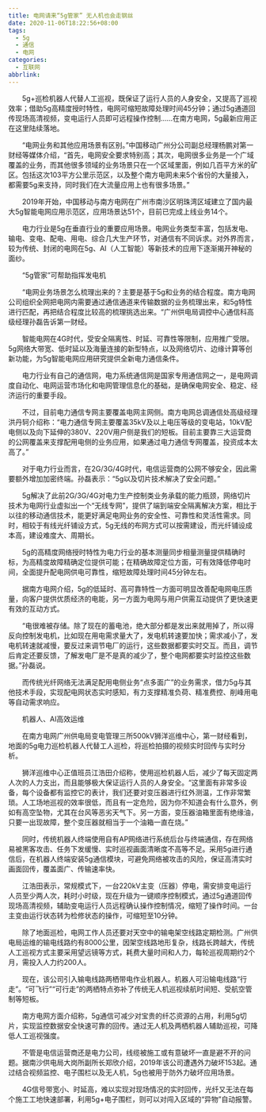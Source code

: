 ```yaml
---
title: 电网请来“5g管家” 无人机也会走钢丝
date: 2020-11-06T18:22:56+08:00
tags:
  - 5g
  - 通信
  - 电网
categories:
  - 互联网
abbrlink:
---
```


　　5g+巡检机器人代替人工巡视，既保证了运行人员的人身安全，又提高了巡视效率；借助5g高精度授时特性，电网可缩短故障处理时间45分钟；通过5g通道回传现场高清视频，变电运行人员即可远程操作控制……在南方电网，5g最新应用正在这里陆续落地。

　　“电网业务和其他应用场景有区别。”中国移动广州分公司副总经理杨鹏对第一财经等媒体介绍，“首先，电网安全要求特别高；其次，电网很多业务是一个广域覆盖的业务，而其他很多领域的业务场景只在一个区域里面，例如几百平方米的矿区。包括这次103平方公里示范区，以及整个南方电网未来5个省份的大量接入，都需要5g来支持，同时我们在大流量应用上也有很多场景。”

　　2019年开始，中国移动与南方电网在广州市南沙区明珠湾区域建立了国内最大5g智能电网应用示范区，应用场景达51个，目前已完成上线业务14个。

　　电力行业是5g在垂直行业的重要应用场景。电网业务类型丰富，包括发电、输电、变电、配电、用电、综合几大生产环节，对通信有不同诉求。对外界而言，较为传统、封闭的电网在5g、AI（人工智能）等新技术的应用下逐渐揭开神秘的面纱。

　　“5g管家”可帮助指挥发电机

　　“电网业务场景怎么梳理出来的？主要是基于5g和业务的结合程度。南方电网公司组织全网把电网内需要通过通信通道来传输数据的业务梳理出来，和5g特性进行匹配，再把结合程度比较高的梳理挑选出来。“广州供电局调控中心通信科高级经理孙磊告诉第一财经。

　　智能电网在4G时代，受安全隔离性、时延、可靠性等限制，应用推广受限。5g网络大带宽、低时延以及海量连接的新型特点，以及网络切片、边缘计算等创新功能，为5g智能电网应用研究提供全新电力通信条件。

　　电力行业有自己的通信网，电力系统通信网是国家专用通信网之一，是电网调度自动化、电网运营市场化和电网管理信息化的基础，是确保电网安全、稳定、经济运行的重要手段。

　　不过，目前电力通信专网主要覆盖电网主网侧。南方电网总调通信处高级经理洪丹轲介绍称：“电力通信专网主要覆盖35kV及以上电压等级的变电站，10kV配电侧以及向下延伸的380V、220V用户侧是我们的短板。目前主要靠三大运营商的公网覆盖来支撑配用电侧的业务应用，如果通过电力通信专网覆盖，投资成本太高了。”

　　对于电力行业而言，在2G/3G/4G时代，电信运营商的公网不够安全，因此需要额外增加加密终端。孙磊表示：“5g以及切片技术解决了安全问题。”

　　5g解决了此前2G/3G/4G对电力生产控制类业务承载的能力瓶颈，网络切片技术为电网行业虚拟出一个“无线专网”，提供了端到端安全隔离解决方案，相比于以往的移动通信技术，能更好满足电网业务的安全性、可靠性和灵活性需求。同时，相较于有线光纤铺设方式，5g无线的布网方式可以按需建设，而光纤铺设成本高，建设难度大、周期长。

　　5g的高精度网络授时特性为电力行业的基本测量同步相量测量提供精确时标，为高精度故障精确定位提供可能；在精确故障定位方面，可有效降低停电时间，全面提升配电网供电可靠性，缩短故障处理时间45分钟左右。

　　据南方电网介绍，5g的低延时、高可靠特性一方面可明显改善配电网电压质量，向客户提供优质经济的电能，另一方面为电网与用户供需互动提供了更快速更有效的互动方式。

　　“电很难被存储。除了现在的蓄电池，绝大部分都是发出来就用掉了，所以得反向控制发电机，比如现在用电需求量大了，发电机转速要加快；需求减小了，发电机转速就减慢，要反过来调节电厂的运行，这些数据都要实时交互。而且，调节后肯定还要反馈，了解发电厂是不是真的减少了，整个电网都要实时监控这些数据。”孙磊说。

　　而传统光纤网络无法满足配用电侧业务“点多面广”的业务需求，借力5g与其他技术手段，实现配电网状态实时感知，有力支撑精准负荷、精准费控、削峰用电等自动需求响应。

　　机器人、AI高效运维

　　在南方电网广州供电局变电管理三所500kV狮洋巡维中心，第一财经看到，地面的5g电力巡检机器人代替工人巡检，将巡检拍摄的视频实时回传与实时分析。

　　狮洋巡维中心正值班员江浩田介绍称，使用巡检机器人后，减少了每天固定两人次的人力支出，而且能够极大保证运行人员的人身安全。“这里面有非常多设备，每个设备都有监控它的表计，我们还要对变压器进行红外测温，工作非常繁琐。人工场地巡视的效率很低，而且有一定危险，因为你不知道会有什么意外，例如有高空坠物，尤其在台风等恶劣天气下。另一方面，变压器油箱里面有绝缘油，只要一出现故障，整个变压器就相当于一个油箱一直在烧。”

　　同时，传统机器人终端使用自有AP网络进行系统后台与终端通信，存在网络易被黑客攻击、任务下发缓慢、实时巡视画面清晰度不高等不足。采用5g进行通信后，在机器人终端安装5g通信模块，可避免网络被攻击的风险，保证高清实时画面回传，覆盖面广、传输速率快。

　　江浩田表示，常规模式下，一台220kV主变（压器）停电，需安排变电运行人员至少两人次，耗时小时级，现在升级为一键顺序控制模式，通过5g通道回传现场高清视频，辅助变电运行人员远程确认操作控制情况，缩短了操作时间。一台主变由运行状态转为检修状态的操作，可缩短至10分钟。

　　除了地面巡检，电网工作人员还要对天空中的输电架空线路定期检测。广州供电局运维的输电线路约有8000公里，因架空线路地形复杂，线路长跨越大，传统人工巡视方式主要采用望远镜等方式，耗费大量时间和人力，每轮巡视周期约2个月，需投入人力约200人。

　　现在，该公司引入输电线路两栖带电作业机器人。机器人可沿输电线路“行走”。“可飞行”“可行走”的两栖特点弥补了传统无人机巡视续航时间短、受航空管制等短板。

　　南方电网方面介绍称，5g通信可减少对宝贵的纤芯资源的占用，利用5g切片，实现监控数据安全快速可靠的回传。通过无人机及两栖机器人辅助巡视，可降低人工巡视强度。

　　不管是电信运营商还是电力公司，线缆被施工或有意破坏一直是避不开的问题。据南沙供电局大岗所副所长郑欣介绍，2019年该公司遭遇外力破坏153起。通过结合视频监控、电子围栏以及无人机，5g也被用于防外力破坏应用场景。

　　4G信号带宽小、时延高，难以实现对现场情况的实时回传，光纤又无法在每个施工工地快速部署，利用5g+电子围栏，则可以对闯入区域的“异物”自动报警。